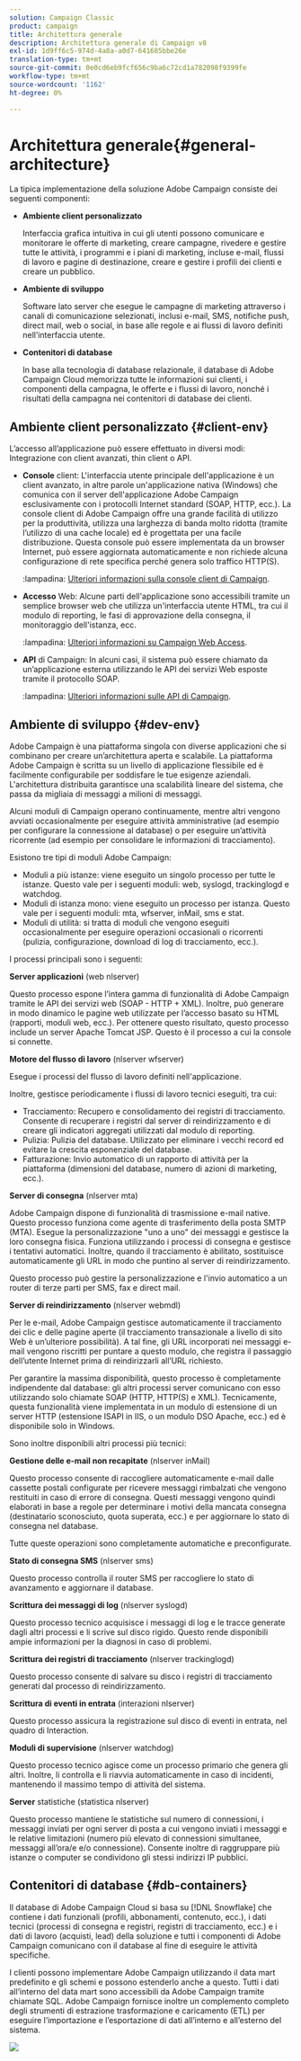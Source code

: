 ```yaml
---
solution: Campaign Classic
product: campaign
title: Architettura generale
description: Architettura generale di Campaign v8
exl-id: 1d9ff6c5-974d-4a8a-a0d7-641685bbe26e
translation-type: tm+mt
source-git-commit: 0e0cd6eb9fcf656c9ba6c72cd1a782098f9399fe
workflow-type: tm+mt
source-wordcount: '1162'
ht-degree: 0%

---
```


# Architettura generale{#general-architecture}

La tipica implementazione della soluzione Adobe Campaign consiste dei seguenti componenti:

* **Ambiente client personalizzato**

   Interfaccia grafica intuitiva in cui gli utenti possono comunicare e monitorare le offerte di marketing, creare campagne, rivedere e gestire tutte le attività, i programmi e i piani di marketing, incluse e-mail, flussi di lavoro e pagine di destinazione, creare e gestire i profili dei clienti e creare un pubblico.

* **Ambiente di sviluppo**

   Software lato server che esegue le campagne di marketing attraverso i canali di comunicazione selezionati, inclusi e-mail, SMS, notifiche push, direct mail, web o social, in base alle regole e ai flussi di lavoro definiti nell’interfaccia utente.

* **Contenitori di database**

   In base alla tecnologia di database relazionale, il database di Adobe Campaign Cloud memorizza tutte le informazioni sui clienti, i componenti della campagna, le offerte e i flussi di lavoro, nonché i risultati della campagna nei contenitori di database dei clienti.

## Ambiente client personalizzato {#client-env}

L’accesso all’applicazione può essere effettuato in diversi modi: Integrazione con client avanzati, thin client o API.

* **Console** client: L&#39;interfaccia utente principale dell&#39;applicazione è un client avanzato, in altre parole un&#39;applicazione nativa (Windows) che comunica con il server dell&#39;applicazione Adobe Campaign esclusivamente con i protocolli Internet standard (SOAP, HTTP, ecc.). La console client di Adobe Campaign offre una grande facilità di utilizzo per la produttività, utilizza una larghezza di banda molto ridotta (tramite l’utilizzo di una cache locale) ed è progettata per una facile distribuzione. Questa console può essere implementata da un browser Internet, può essere aggiornata automaticamente e non richiede alcuna configurazione di rete specifica perché genera solo traffico HTTP(S).

   :lampadina: [Ulteriori informazioni sulla console client di Campaign](../start/connect.md).

* **Accesso** Web: Alcune parti dell&#39;applicazione sono accessibili tramite un semplice browser web che utilizza un&#39;interfaccia utente HTML, tra cui il modulo di reporting, le fasi di approvazione della consegna, il monitoraggio dell&#39;istanza, ecc.

   :lampadina: [Ulteriori informazioni su Campaign Web Access](../start/connect.md).

* **API** di Campaign: In alcuni casi, il sistema può essere chiamato da un’applicazione esterna utilizzando le API dei servizi Web esposte tramite il protocollo SOAP.

   :lampadina: [Ulteriori informazioni sulle API di Campaign](../dev/api.md).

## Ambiente di sviluppo {#dev-env}

Adobe Campaign è una piattaforma singola con diverse applicazioni che si combinano per creare un’architettura aperta e scalabile. La piattaforma Adobe Campaign è scritta su un livello di applicazione flessibile ed è facilmente configurabile per soddisfare le tue esigenze aziendali. L&#39;architettura distribuita garantisce una scalabilità lineare del sistema, che passa da migliaia di messaggi a milioni di messaggi.

Alcuni moduli di Campaign operano continuamente, mentre altri vengono avviati occasionalmente per eseguire attività amministrative (ad esempio per configurare la connessione al database) o per eseguire un’attività ricorrente (ad esempio per consolidare le informazioni di tracciamento).

Esistono tre tipi di moduli Adobe Campaign:

* Moduli a più istanze: viene eseguito un singolo processo per tutte le istanze. Questo vale per i seguenti moduli: web, syslogd, trackinglogd e watchdog.
* Moduli di istanza mono: viene eseguito un processo per istanza. Questo vale per i seguenti moduli: mta, wfserver, inMail, sms e stat.
* Moduli di utilità: si tratta di moduli che vengono eseguiti occasionalmente per eseguire operazioni occasionali o ricorrenti (pulizia, configurazione, download di log di tracciamento, ecc.).

I processi principali sono i seguenti:

**Server applicazioni**  (web nlserver)

Questo processo espone l’intera gamma di funzionalità di Adobe Campaign tramite le API dei servizi web (SOAP - HTTP + XML). Inoltre, può generare in modo dinamico le pagine web utilizzate per l’accesso basato su HTML (rapporti, moduli web, ecc.). Per ottenere questo risultato, questo processo include un server Apache Tomcat JSP. Questo è il processo a cui la console si connette.

**Motore del flusso di lavoro**  (nlserver wfserver)

Esegue i processi del flusso di lavoro definiti nell&#39;applicazione.

Inoltre, gestisce periodicamente i flussi di lavoro tecnici eseguiti, tra cui:

* Tracciamento: Recupero e consolidamento dei registri di tracciamento. Consente di recuperare i registri dal server di reindirizzamento e di creare gli indicatori aggregati utilizzati dal modulo di reporting.
* Pulizia: Pulizia del database. Utilizzato per eliminare i vecchi record ed evitare la crescita esponenziale del database.
* Fatturazione: Invio automatico di un rapporto di attività per la piattaforma (dimensioni del database, numero di azioni di marketing, ecc.).

**Server di consegna**  (nlserver mta)

Adobe Campaign dispone di funzionalità di trasmissione e-mail native. Questo processo funziona come agente di trasferimento della posta SMTP (MTA). Esegue la personalizzazione &quot;uno a uno&quot; dei messaggi e gestisce la loro consegna fisica. Funziona utilizzando i processi di consegna e gestisce i tentativi automatici. Inoltre, quando il tracciamento è abilitato, sostituisce automaticamente gli URL in modo che puntino al server di reindirizzamento.

Questo processo può gestire la personalizzazione e l&#39;invio automatico a un router di terze parti per SMS, fax e direct mail.

**Server di reindirizzamento**  (nlserver webmdl)

Per le e-mail, Adobe Campaign gestisce automaticamente il tracciamento dei clic e delle pagine aperte (il tracciamento transazionale a livello di sito Web è un’ulteriore possibilità). A tal fine, gli URL incorporati nei messaggi e-mail vengono riscritti per puntare a questo modulo, che registra il passaggio dell’utente Internet prima di reindirizzarli all’URL richiesto.

Per garantire la massima disponibilità, questo processo è completamente indipendente dal database: gli altri processi server comunicano con esso utilizzando solo chiamate SOAP (HTTP, HTTP(S) e XML). Tecnicamente, questa funzionalità viene implementata in un modulo di estensione di un server HTTP (estensione ISAPI in IIS, o un modulo DSO Apache, ecc.) ed è disponibile solo in Windows.

Sono inoltre disponibili altri processi più tecnici:

**Gestione delle e-mail non recapitate**  (nlserver inMail)

Questo processo consente di raccogliere automaticamente e-mail dalle cassette postali configurate per ricevere messaggi rimbalzati che vengono restituiti in caso di errore di consegna. Questi messaggi vengono quindi elaborati in base a regole per determinare i motivi della mancata consegna (destinatario sconosciuto, quota superata, ecc.) e per aggiornare lo stato di consegna nel database.

Tutte queste operazioni sono completamente automatiche e preconfigurate.

**Stato di consegna SMS**  (nlserver sms)

Questo processo controlla il router SMS per raccogliere lo stato di avanzamento e aggiornare il database.

**Scrittura dei messaggi di log**  (nlserver syslogd)

Questo processo tecnico acquisisce i messaggi di log e le tracce generate dagli altri processi e li scrive sul disco rigido. Questo rende disponibili ampie informazioni per la diagnosi in caso di problemi.

**Scrittura dei registri di tracciamento**  (nlserver trackinglogd)

Questo processo consente di salvare su disco i registri di tracciamento generati dal processo di reindirizzamento.

**Scrittura di eventi in entrata**  (interazioni nlserver)

Questo processo assicura la registrazione sul disco di eventi in entrata, nel quadro di Interaction.

**Moduli di supervisione**  (nlserver watchdog)

Questo processo tecnico agisce come un processo primario che genera gli altri. Inoltre, li controlla e li riavvia automaticamente in caso di incidenti, mantenendo il massimo tempo di attività del sistema.

**Server**  statistiche (statistica nlserver)

Questo processo mantiene le statistiche sul numero di connessioni, i messaggi inviati per ogni server di posta a cui vengono inviati i messaggi e le relative limitazioni (numero più elevato di connessioni simultanee, messaggi all’ora/e e/o connessione). Consente inoltre di raggruppare più istanze o computer se condividono gli stessi indirizzi IP pubblici.

## Contenitori di database {#db-containers}

Il database di Adobe Campaign Cloud si basa su [!DNL Snowflake] che contiene i dati funzionali (profili, abbonamenti, contenuto, ecc.), i dati tecnici (processi di consegna e registri, registri di tracciamento, ecc.) e i dati di lavoro (acquisti, lead) della soluzione e tutti i componenti di Adobe Campaign comunicano con il database al fine di eseguire le attività specifiche.

I clienti possono implementare Adobe Campaign utilizzando il data mart predefinito e gli schemi e possono estenderlo anche a questo. Tutti i dati all’interno del data mart sono accessibili da Adobe Campaign tramite chiamate SQL. Adobe Campaign fornisce inoltre un complemento completo degli strumenti di estrazione trasformazione e caricamento (ETL) per eseguire l’importazione e l’esportazione di dati all’interno e all’esterno del sistema.

![](assets/data-flow-diagram.png)

